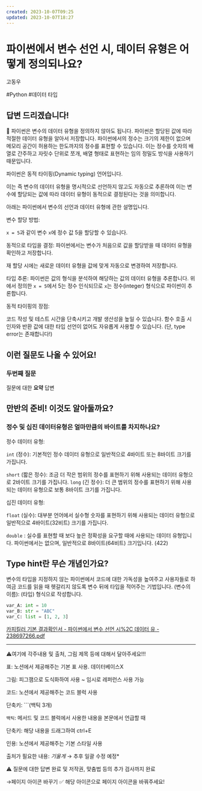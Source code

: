 ```yaml
---
created: 2023-10-07T09:25
updated: 2023-10-07T18:27
---
```

# 파이썬에서 변수 선언 시, 데이터 유형은 어떻게 정의되나요?

고동우

#Python #데이터 타입

## **답변 드리겠습니다!**

<aside>
📌 파이썬은 변수의 데이터 유형을 정의하지 않아도 됩니다. 파이썬은 할당된 값에 따라 적절한 데이터 유형을 알아서 저장합니다. 파이썬에서의 정수는 크기의 제한이 없으며 메모리 공간이 허용하는 한도까지의 정수를 표현할 수 있습니다. 이는 정수를 숫자의 배열로 간주하고 자릿수 단위로 쪼개, 배열 형태로 표현하는 임의 정밀도 방식을 사용하기 때문입니다.

</aside>

파이썬은 동적 타이핑(Dynamic typing) 언어입니다. 

이는 즉 변수의 데이터 유형을 명시적으로 선언하지 않고도 자동으로 추론하여 이는 변수에 할당되는 값에 따라 데이터 유형이 동적으로 결정된다는 것을 의미합니다.

아래는 파이썬에서 변수의 선언과 데이터 유형에 관한 설명입니다.

변수 할당 방법:

  `x = 5`과 같이 변수 `x`에 정수 값 5을 할당할 수 있습니다.

동적으로 타입을 결정:
  파이썬에서는 변수가 처음으로 값을 할당받을 때 데이터 유형을 확인하고 저장합니다.

  재 할당 시에는 새로운 데이터 유형을 값에 맞게 자동으로 변경하여 저장합니다.

타입 추론:
  파이썬은 값의 형식을 분석하여 해당하는 값의 데이터 유형을 추론합니다.
  위에서 정의한 `x = 5`에서 5는 정수 인식되므로 `x`는 정수(integer) 형식으로 파이썬이 추론합니다. 

동적 타이핑의 장점:

  코드 작성 및 테스트 시간을 단축시키고 개발 생산성을 높일 수 있습니다.
  함수 호출 시 인자와 반환 값에 대한 타입 선언이 없어도 자유롭게 사용할 수 있습니다. (단, type error는 존재합니다!) 

## **이런 질문도 나올 수 있어요!**

### **두번째 질문**

질문에 대한 **요약** 답변

## **만반의 준비! 이것도 알아둘까요?**

### 정수 및 십진 데이터유형은 얼마만큼의 바이트를 차지하나요?

정수 데이터 유형:

  `int` (정수): 기본적인 정수 데이터 유형으로 일반적으로 4바이트 또는 8바이트 크기를 가집니다.

  `short` (짧은 정수): 조금 더 작은 범위의 정수를 표현하기 위해 사용되는 데이터 유형으로  2바이트 크기를 가집니다.
  `long` (긴 정수): 더 큰 범위의 정수를 표현하기 위해 사용되는 데이터 유형으로 보통 8바이트 크기를 가집니다.

십진 데이터 유형:

  `float` (실수): 대부분 언어에서 실수형 숫자를 표현하기 위해 사용되는 데이터 유형으로 일반적으로 4바이트(32비트) 크기를 가집니다.

  `double` : 실수를 표현할 때 보다 높은 정확성을 요구할 때에 사용되는 데이터 유형입니다. 파이썬에서는 없으며, 일반적으로 8바이트(64비트) 크기입니다. (422)

## Type hint란 무슨 개념인가요?

변수의 타입을 지정하지 않는 파이썬에서 코드에 대한 가독성을 높여주고 사용자들로 하여금 코드를 읽을 때 헷갈리지 않도록 변수 뒤에 타입을 적어주는 기법입니다. (변수의 이름): (타입) 형식으로 작성합니다.

```python
var_A: int = 10
var_B: str = "ABC"
var_C: list = [1, 2, 3]
```

[카피킬러 기본 결과확인서 - 파이썬에서 변수 선언 시%2C 데이터 유 - 238697266.pdf](%25EC%25B9%25B4%25ED%2594%25BC%25ED%2582%25AC%25EB%259F%25AC_%25EA%25B8%25B0%25EB%25B3%25B8_%25EA%25B2%25B0%25EA%25B3%25BC%25ED%2599%2595%25EC%259D%25B8%25EC%2584%259C_-_%25ED%258C%258C%25EC%259D%25B4%25EC%258D%25AC%25EC%2597%2590%25EC%2584%259C_%25EB%25B3%2580%25EC%2588%2598_%25EC%2584%25A0%25EC%2596%25B8_%25EC%258B%259C2C_%25EB%258D%25B0%25EC%259D%25B4%25ED%2584%25B0_%25EC%259C%25A0_-_238697266.pdf)

---

⚠️여기에 각주내용 및 출처, 그림 제목 등에 대해서 달아주세요!!!

표: 노션에서 제공해주는 기본 표 사용. 데이터베이스X

그림: 피그잼으로 도식화하여 사용 ~ 임시로 레퍼런스 사용 가능

코드: 노션에서 제공해주는 코드 블럭 사용 

단축키: ```(백틱 3개)

`백틱`: 메서드 및 코드 블럭에서 사용한 내용을 본문에서 언급할 때 

단축키: 해당 내용을 드래그하여 ctrl+E

인용: 노션에서 제공해주는 기본 스타일 사용

출처가 필요한 내용: *기울게* → 추후 일괄 수정 예정*

⚠️ 질문에 대한 답변 완료 및 저작권, 맞춤법 등의 추가 검사까지 완료

→페이지 아이콘 바꾸기 ✅ 해당 아이콘으로 페이지 아이콘을 바꿔주세요!